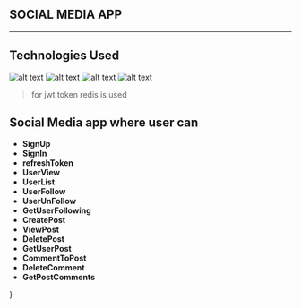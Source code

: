 ## SOCIAL MEDIA APP
--------
## Technologies Used

![alt text](https://img.shields.io/badge/Go-00ADD8?style=for-the-badge&logo=go&logoColor=white "golang")
![alt text](https://img.shields.io/badge/PostgreSQL-316192?style=for-the-badge&logo=postgresql&logoColor=white "postgres")
![alt text](https://img.shields.io/badge/redis-%23DD0031.svg?&style=for-the-badge&logo=redis&logoColor=white "redis")
![alt text](https://img.shields.io/badge/Docker-2CA5E0?style=for-the-badge&logo=docker&logoColor=white "docker")

> for jwt token redis is used

## Social Media app where user can
- **SignUp**
- **SignIn**
- **refreshToken**
- **UserView**
- **UserList**
- **UserFollow**
- **UserUnFollow**
- **GetUserFollowing**
- **CreatePost**
- **ViewPost**
- **DeletePost**
- **GetUserPost**
- **CommentToPost**
- **DeleteComment**
- **GetPostComments**


}
